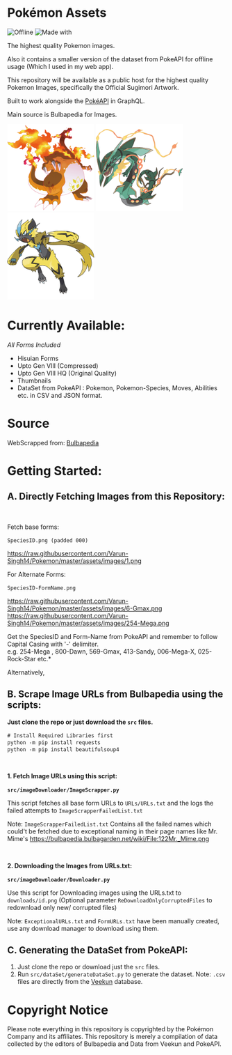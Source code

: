 # Pokémon Assets
<p align="center">
 
  ![Offline](https://img.shields.io/badge/PokeAPI-v2-yellowgreen)
  ![Made with](https://img.shields.io/badge/Python-3-red)
</p>

 The highest quality Pokemon images.
 
 Also it contains a smaller version of the dataset from PokeAPI for offline usage (Which I used in my web app).
 
 This repository will be available as a public host for the highest quality Pokemon Images, specifically the Official Sugimori Artwork.
 
 Built to work alongside the [PokéAPI](https://pokeapi.co/) in GraphQL.
 
 Main source is Bulbapedia for Images.
 
 <img src="https://raw.githubusercontent.com/Varun-Singh14/Pokemon/master/assets/images/6-Gmax.png" width=200px/>        <img src="https://raw.githubusercontent.com/Varun-Singh14/Pokemon/master/assets/images/384-Mega.png" width=200px/>        <img src="https://raw.githubusercontent.com/Varun-Singh14/Pokemon/master/assets/images/807.png" width=200px/>
 
# Currently Available:
 *All Forms Included*
* Hisuian Forms
* Upto Gen VIII (Compressed)
* Upto Gen VIII HQ (Original Quality)
* Thumbnails
* DataSet from PokeAPI : Pokemon, Pokemon-Species, Moves, Abilities etc. in CSV and JSON format.

# Source
 WebScrapped from: 
 [Bulbapedia](http://bulbapedia.bulbagarden.net)


# Getting Started:

## A. Directly Fetching Images from this Repository:
<br>

Fetch base forms:
```
SpeciesID.png (padded 000)
```
https://raw.githubusercontent.com/Varun-Singh14/Pokemon/master/assets/images/1.png

For Alternate Forms: 

```
SpeciesID-FormName.png
```
https://raw.githubusercontent.com/Varun-Singh14/Pokemon/master/assets/images/6-Gmax.png <br />
https://raw.githubusercontent.com/Varun-Singh14/Pokemon/master/assets/images/254-Mega.png

Get the SpeciesID and Form-Name from PokeAPI and remember to follow Capital Casing with '-' delimiter.<br>
e.g. 254-Mega , 800-Dawn, 569-Gmax, 413-Sandy, 006-Mega-X, 025-Rock-Star etc.*

Alternatively,

## B. Scrape Image URLs from Bulbapedia using the scripts:

**Just clone the repo or just download the `src` files.**

```
# Install Required Libraries first
python -m pip install requests
python -m pip install beautifulsoup4
```
<br>

**1. Fetch Image URLs using this script:**

**`src/imageDownloader/ImageScrapper.py`**

This script fetches all base form URLs to `URLs/URLs.txt` and the logs the failed attempts to `ImageScrapperFailedList.txt`

Note: `ImageScrapperFailedList.txt` Contains all the failed names which could't be fetched due to exceptional naming in their page names like Mr. Mime's
https://bulbapedia.bulbagarden.net/wiki/File:122Mr._Mime.png

<br>

**2. Downloading the Images from URLs.txt:**

**`src/imageDownloader/Downloader.py`**

Use this script for Downloading images using the URLs.txt to `downloads/id.png`
(Optional parameter `ReDownloadOnlyCorruptedFiles` to redownload only new/ corrupted files)

Note: `ExceptionalURLs.txt` and `FormURLs.txt` have been manually created, use any download manager to download using them.<br>


## C. Generating the DataSet from PokeAPI:
 1. Just clone the repo or download just the `src` files.
 1. Run `src/dataSet/generateDataSet.py` to generate the dataset.
 Note: `.csv` files are directly from the [Veekun](https://github.com/veekun/pokedex/tree/master/pokedex/data/csv) database.

# Copyright Notice
Please note everything in this repository is copyrighted by the Pokémon Company and its affiliates. This repository is merely a compilation of data collected by the editors of Bulbapedia and Data from Veekun and PokeAPI.
